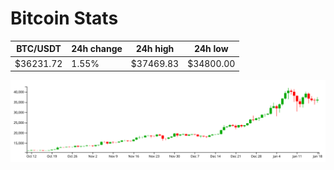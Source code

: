 # Bitcoin Stats

BTC/USDT|24h change|24h high|24h low|
|---|---|---|---|
|$36231.72|1.55%|$37469.83|$34800.00|

<img src="./chart.svg">
